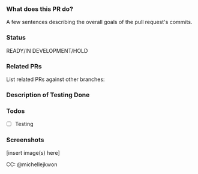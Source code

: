 ### What does this PR do?
A few sentences describing the overall goals of the pull request's commits.

### Status
READY/IN DEVELOPMENT/HOLD

### Related PRs
List related PRs against other branches:

### Description of Testing Done

### Todos
- [ ] Testing

### Screenshots
[insert image(s) here]

CC: @michellejkwon
